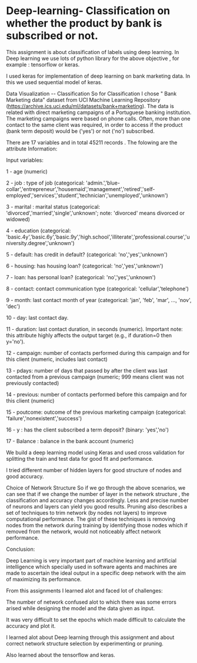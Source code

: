 # Deep-learning- Classification on whether the product by bank is subscribed or not.

This assignment is about classification of labels using deep learning. In Deep learning we use lots of python library for the above objective , for example : tensorflow or keras.

I used keras for implementation of deep learning on bank marketing data. In this we used sequential model of keras.

Data Visualization -- Classification
So for Classification I chose " Bank Marketing data" dataset from UCI Machine Learning Repository (https://archive.ics.uci.edu/ml/datasets/bank+marketing). The data is related with direct marketing campaigns of a Portuguese banking institution. The marketing campaigns were based on phone calls. Often, more than one contact to the same client was required, in order to access if the product (bank term deposit) would be ('yes') or not ('no') subscribed.

There are 17 variables and in total 45211 records . The folowing are the attribute Information:

Input variables:

1 - age (numeric)

2 - job : type of job (categorical: 'admin.','blue-collar','entrepreneur','housemaid','management','retired','self-employed','services','student','technician','unemployed','unknown')

3 - marital : marital status (categorical: 'divorced','married','single','unknown'; note: 'divorced' means divorced or widowed)

4 - education (categorical: 'basic.4y','basic.6y','basic.9y','high.school','illiterate','professional.course','university.degree','unknown')

5 - default: has credit in default? (categorical: 'no','yes','unknown')

6 - housing: has housing loan? (categorical: 'no','yes','unknown')

7 - loan: has personal loan? (categorical: 'no','yes','unknown')

8 - contact: contact communication type (categorical: 'cellular','telephone')

9 - month: last contact month of year (categorical: 'jan', 'feb', 'mar', ..., 'nov', 'dec')

10 - day: last contact day.

11 - duration: last contact duration, in seconds (numeric). Important note: this attribute highly affects the output target (e.g., if duration=0 then y='no').

12 - campaign: number of contacts performed during this campaign and for this client (numeric, includes last contact)

13 - pdays: number of days that passed by after the client was last contacted from a previous campaign (numeric; 999 means client was not previously contacted)

14 - previous: number of contacts performed before this campaign and for this client (numeric)

15 - poutcome: outcome of the previous marketing campaign (categorical: 'failure','nonexistent','success')

16 - y : has the client subscribed a term deposit? (binary: 'yes','no')

17 - Balance : balance in the bank account (numeric)


We build a deep learning model using Keras and used cross validation for splitting the train and test data for good fit and performance.

I tried different number of hidden layers for good structure of nodes and good accuracy.

Choice of Network Structure
So if we go through the above scenarios, we can see that if we change the number of layer in the network structure , the classification and accuracy changes accordingly. Less and precise number of neurons and layers can yield you good results. Pruning also describes a set of techniques to trim network (by nodes not layers) to improve computational performance. The gist of these techniques is removing nodes from the network during training by identifying those nodes which if removed from the network, would not noticeably affect network performance.

Conclusion:

Deep Learning is very important part of machine learning and artificial intelligence which specially used in software agents and machines are made to ascertain the ideal output in a specific deep network with the aim of maximizing its performance.

From this assignments I learned alot and faced lot of challenges:

The number of network confused alot to which there was some errors arised while designing the model and the data given as input.

It was very difficult to set the epochs which made difficult to calculate the accuracy and plot it.

I learned alot about Deep learning through this assignment and about correct network structure selection by experimenting or pruning.

Also learned about the tensorflow and keras.

